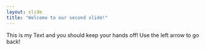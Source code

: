 ```yaml
---
layout: slide
title: "Welcome to our second slide!"
---
```

This is my Text and you should keep your hands off!
Use the left arrow to go back!
